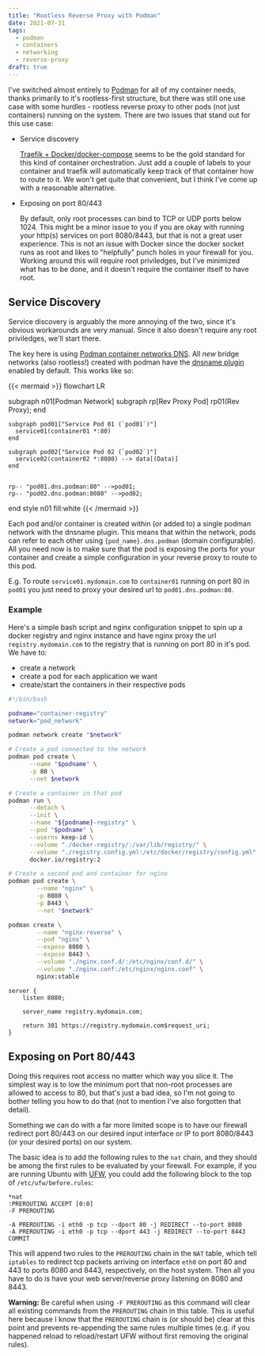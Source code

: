```yaml
---
title: "Rootless Reverse Proxy with Podman"
date: 2021-07-31
tags:
  - podman
  - containers
  - networking
  - reverse-proxy
draft: true
---
```


I've switched almost entirely to [Podman](Podman.io) for all of my container needs, thanks primarily to it's
rootless-first structure, but there was still one use case with some hurdles - rootless reverse proxy to other pods (not
just containers) running on the system.
There are two issues that stand out for this use case:

* Service discovery

    [Traefik + Docker/docker-compose](https://doc.traefik.io/traefik/providers/docker/) seems to be the gold standard
    for this kind of container orchestration.
    Just add a couple of labels to your container and traefik will automatically keep track of that container how to
    route to it.
    We won't get quite that convenient, but I think I've come up with a reasonable alternative.

* Exposing on port 80/443

    By default, only root processes can bind to TCP or UDP ports below 1024. This might be a minor issue to you if you
    are okay with running your http(s) services on port 8080/8443, but that is not a great user experience.
    This is not an issue with Docker since the docker socket runs as root and likes to "helpfully" punch holes in
    your firewall for you.
    Working around this will require root priviledges, but I've minimized what has to be done, and it doesn't require
    the container itself to have root.


## Service Discovery

Service discovery is arguably the more annoying of the two, since it's obvious workarounds are very manual.
Since it also doesn't require any root priviledges, we'll start there.

The key here is using [Podman container networks DNS](https://podman.io/getting-started/network#using-dns-in-container-networks).
All *new* bridge networks (also rootless!) created with podman have the [dnsname
plugin](https://github.com/containers/dnsname) enabled by default.
This works like so:

{{< mermaid >}}
flowchart LR

  subgraph n01[Podman Network]
    subgraph rp[Rev Proxy Pod]
      rp01(Rev Proxy);
    end

    subgraph pod01["Service Pod 01 (`pod01`)"]
      service01(container01 *:80)
    end

    subgraph pod02["Service Pod 02 (`pod02`)"]
      service02(container02 *:8080) --> data[(Data)]
    end


    rp-- "pod01.dns.podman:80" -->pod01;
    rp-- "pod02.dns.podman:8080" -->pod02;
  end
  style n01 fill:white
{{< /mermaid >}}

Each pod and/or container is created within (or added to) a single podman network with the dnsname plugin.  This means
that within the network, pods can refer to each other using `{pod_name}.dns.podman` (domain configurable).  All you need
now is to make sure that the pod is exposing the ports for your container and create a simple configuration in your
reverse proxy to route to this pod.

E.g. To route `service01.mydomain.com` to `container01` running on port 80 in `pod01` you just need to proxy your desired
url to `pod01.dns.podman:80`.



### Example

Here's a simple bash script and nginx configuration snippet to spin up a docker registry and nginx instance and have
nginx proxy the url `registry.mydomain.com` to the registry that is running on port 80 in it's pod.
We have to:
* create a network
* create a pod for each application we want
* create/start the containers in their respective pods

```bash
#!/bin/bash

podname="container-registry"
network="pod_network"

podman network create "$network"

# Create a pod connected to the network
podman pod create \
      --name "$podname" \
      -p 80 \
      --net $network

# Create a container in that pod
podman run \
      --detach \
      --init \
      --name "${podname}-registry" \
      --pod "$podname" \
      --userns keep-id \
      --volume "./docker-registry/:/var/lib/registry/" \
      --volume "./registry.config.yml:/etc/docker/registry/config.yml" \
      docker.io/registry:2

# Create a second pod and container for nginx
podman pod create \
        --name "nginx" \
        -p 8080 \
        -p 8443 \
        --net "$network"

podman create \
        --name "nginx-reverse" \
        --pod "nginx" \
        --expose 8080 \
        --expose 8443 \
        --volume "./nginx.conf.d/:/etc/nginx/conf.d/" \
        --volume "./nginx.conf:/etc/nginx/nginx.conf" \
        nginx:stable
```

```nginx
server {
    listen 8080;

    server_name registry.mydomain.com;

    return 301 https://registry.mydomain.com$request_uri;
}
```


## Exposing on Port 80/443

Doing this requires root access no matter which way you slice it.
The simplest way is to low the minimum port that non-root processes are allowed to access to 80, but that's just a bad
idea, so I'm not going to bother telling you how to do that (not to mention I've also forgotten that detail).

Something we can do with a far more limited scope is to have our firewall redirect port 80/443 on our desired input
interface or IP to port 8080/8443 (or your desired ports) on our system.

The basic idea is to add the following rules to the `nat` chain, and they should be among the first rules to be
evaluated by your firewall.
For example, if you are running Ubuntu with [UFW](https://wiki.ubuntu.com/UncomplicatedFirewall), you could add the
following block to the top of `/etc/ufw/before.rules`:

```plain
*nat
:PREROUTING ACCEPT [0:0]
-F PREROUTING

-A PREROUTING -i eth0 -p tcp --dport 80 -j REDIRECT --to-port 8080
-A PREROUTING -i eth0 -p tcp --dport 443 -j REDIRECT --to-port 8443
COMMIT
```

This will append two rules to the `PREROUTING` chain in the `NAT` table, which tell `iptables` to redirect tcp packets
arriving on interface `eth0` on port 80 and 443 to ports 8080 and 8443, respectively, on the host system.
Then all you have to do is have your web server/reverse proxy listening on 8080 and 8443.

**Warning:** Be careful when using `-F PREROUTING` as this command will clear all existing commands from the
`PREROUTING` chain in this table. This is useful here because I know that the `PREROUTING` chain is (or should be) clear
at this point and prevents re-appending the same rules multiple times (e.g. if you happened reload to reload/restart UFW
without first removing the original rules).
